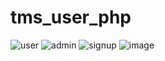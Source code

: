 # tms_user_php
![user](https://user-images.githubusercontent.com/128790623/233410126-64925e49-9aad-40bb-90ef-c087ff466622.png)
![admin](https://user-images.githubusercontent.com/128790623/233410465-556086e8-edf8-496d-ac1d-fe7b584b0c69.png)
![signup](https://user-images.githubusercontent.com/128790623/233410810-eb8bf822-8ae8-4eec-a6b0-aa62f5b1d29c.png)
![image](https://user-images.githubusercontent.com/128790623/233411371-c3628b20-190d-47dd-a522-438542c83fea.png)

